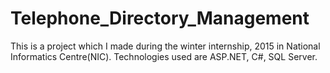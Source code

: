 # Telephone_Directory_Management
This is a project which I made during the winter internship, 2015 in National Informatics Centre(NIC). Technologies used are ASP.NET, C#, SQL Server.
